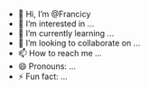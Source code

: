 - 👋 Hi, I’m @Francicy
- 👀 I’m interested in ...
- 🌱 I’m currently learning ...
- 💞️ I’m looking to collaborate on ...
- 📫 How to reach me ...
- 😄 Pronouns: ...
- ⚡ Fun fact: ...

<!---
Francicy/Francicy is a ✨ special ✨ repository because its `README.md` (this file) appears on your GitHub profile.
You can click the Preview link to take a look at your changes.
--->
